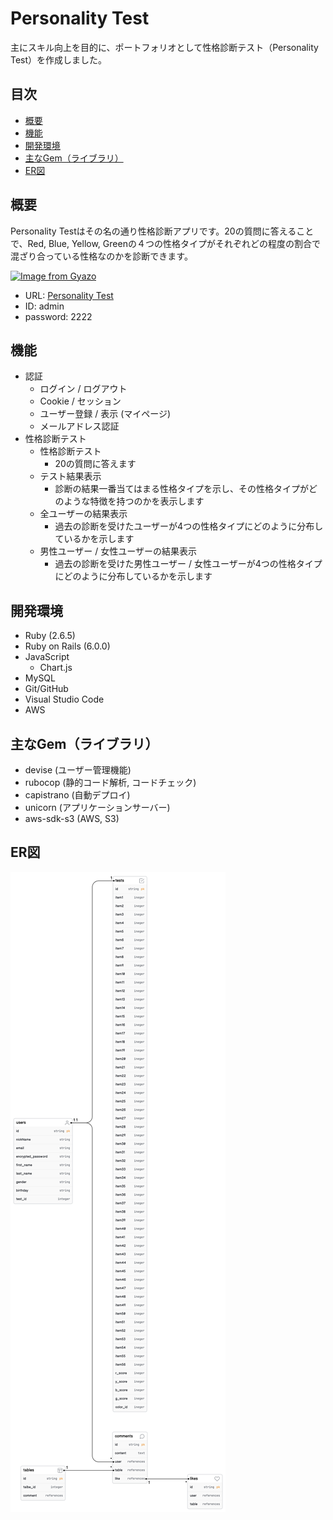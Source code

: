 # Personality Test
主にスキル向上を目的に、ポートフォリオとして性格診断テスト（Personality Test）を作成しました。

## 目次
- [概要](#概要)
- [機能](#機能)
- [開発環境](#開発環境)
- [主なGem（ライブラリ）](#主なGem（ライブラリ）)
- [ER図](#ER図)

## 概要
Personality Testはその名の通り性格診断アプリです。20の質問に答えることで、Red, Blue, Yellow, Greenの４つの性格タイプがそれぞれどの程度の割合で混ざり合っている性格なのかを診断できます。

[![Image from Gyazo](https://i.gyazo.com/17c19ded6e3d56e142b502793a4d8fda.gif)](https://gyazo.com/17c19ded6e3d56e142b502793a4d8fda)

- URL: [Personality Test](http://35.79.78.137/)
- ID: admin
- password: 2222

## 機能
+ 認証
  + ログイン / ログアウト
  + Cookie / セッション
  + ユーザー登録 / 表示 (マイページ)
  + メールアドレス認証
+ 性格診断テスト
  + 性格診断テスト
    + 20の質問に答えます
  + テスト結果表示
    + 診断の結果一番当てはまる性格タイプを示し、その性格タイプがどのような特徴を持つのかを表示します
  + 全ユーザーの結果表示
    + 過去の診断を受けたユーザーが4つの性格タイプにどのように分布しているかを示します
  + 男性ユーザー / 女性ユーザーの結果表示
    + 過去の診断を受けた男性ユーザー / 女性ユーザーが4つの性格タイプにどのように分布しているかを示します

## 開発環境
+ Ruby (2.6.5)
+ Ruby on Rails (6.0.0)
+ JavaScript
  + Chart.js 
+ MySQL
+ Git/GitHub
+ Visual Studio Code
+ AWS

## 主なGem（ライブラリ）
+ devise (ユーザー管理機能)
+ rubocop (静的コード解析, コードチェック)
+ capistrano (自動デプロイ)
+ unicorn (アプリケーションサーバー)
+ aws-sdk-s3 (AWS, S3)

## ER図
![ER.png](https://github.com/soichiroooo/personalitytest/blob/main/ER.png)